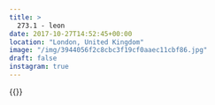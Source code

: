 ```yaml
---
title: >
  273.1 - leon
date: 2017-10-27T14:52:45+00:00
location: "London, United Kingdom"
image: "/img/3944056f2c8cbc3f19cf0aaec11cbf86.jpg"
draft: false
instagram: true
---
```


{{<photo src="/img/3944056f2c8cbc3f19cf0aaec11cbf86.jpg">}}
